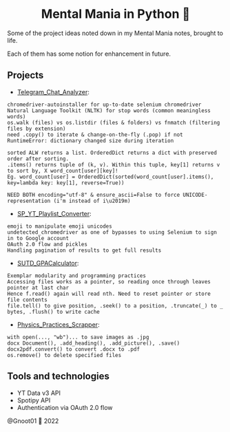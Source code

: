 <p align="center">
<h1 align="center"> Mental Mania in Python 🐍 </h1>
</p>

Some of the project ideas noted down in my Mental Mania notes, brought to life.

Each of them has some notion for enhancement in future.

## Projects
- [Telegram_Chat_Analyzer](Telegram_Chat_Analyzer):
```
chromedriver-autoinstaller for up-to-date selenium chromedriver
Natural Language Toolkit (NLTK) for stop words (common meaningless words)
os.walk (files) vs os.listdir (files & folders) vs fnmatch (filtering files by extension)
need .copy() to iterate & change-on-the-fly (.pop) if not RuntimeError: dictionary changed size during iteration

sorted ALW returns a list. OrderedDict returns a dict with preserved order after sorting.
.items() returns tuple of (k, v). Within this tuple, key[1] returns v to sort by, X word_count[user][key]!
Eg. word_count[user] = OrderedDict(sorted(word_count[user].items(), key=lambda key: key[1], reverse=True))

NEED BOTH encoding="utf-8" & ensure_ascii=False to force UNICODE-representation (i'm instead of i\u2019m)
```
- [SP_YT_Playlist_Converter](SP_YT_Playlist_Converter):
```
emoji to manipulate emoji unicodes
undetected_chromedriver as one of bypasses to using Selenium to sign in to Google account
OAuth 2.0 flow and pickles
Handling pagination of results to get full results
```
- [SUTD_GPACalculator](SUTD_GPACalculator):
```
Exemplar modularity and programming practices
Accessing files works as a pointer, so reading once through leaves pointer at last char
Hence f.read() again will read nth. Need to reset pointer or store file contents
file.tell() to give position, .seek() to a position, .truncate(_) to _ bytes, .flush() to write cache
```
- [Physics_Practices_Scrapper](Physics_Practices_Scrapper):
```
with open(..., "wb")... to save images as .jpg
docx Document(), .add_heading(), .add_picture(), .save()
docx2pdf.convert() to convert .docx to .pdf
os.remove() to delete specified files
```

## Tools and technologies
- YT Data v3 API
- Spotipy API
- Authentication via OAuth 2.0 flow

@Gnoot01 🐍 2022
